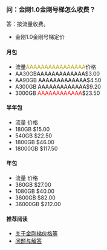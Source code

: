 ### 问：金刚1.0金刚号梯怎么收费？

答：按流量收费。

- 金刚1.0金刚号梯定价

#### 月包
- 流量<font color="Blank">AAAAAAAAAAAAAAAA</font>价格
- AA30GB<font color="Null">AAAAAAAAAAAAA</font>$3.00
- AA90GB<font color="Null"> AAAAAAAAAAAAA</font>$4.50
- A300GB<font color="Null"> AAAAAAAAAAAAA</font>$9.20
- 3000GB<font color="Red"> AAAAAAAAAAAA</font>$23.50

#### 半年包
- 流量          价格
- 180GB        $15.00
- 540GB        $22.50
- 1800GB       $46.00
- 18000GB      $117.50

#### 年包
- 流量          价格
- 360GB        $27.00
- 1080GB       $40.00
- 3600GB       $82.00
- 36000GB      $212.00

#### 推荐阅读
- [关于金刚梯价格等](https://a2zitpro.github.io/web/列表-金刚梯价格)
- [问题与解答](https://a2zitpro.github.io/web/列表-问题与解答)

